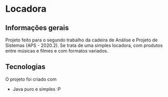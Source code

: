# Locadora

## Informações gerais
Projeto feito para o segundo trabalho da cadeira de Análise e Projeto de Sistemas (APS - 2020.2). Se trata de uma simples locadora, com produtos entre músicas e filmes e com formatos variados.

## Tecnologias
O projeto foi criado com
* Java puro e simples :P